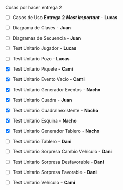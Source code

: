 Cosas por hacer entrega 2
- [ ] Casos de Uso **Entrega 2** ***Most important*** - **Lucas**
- [ ] Diagrama de Clases - **Juan**
- [ ] Diagramas de Secuencia - **Juan**
- [ ] Test Unitario Jugador - **Lucas**
- [ ] Test Unitario Pozo - **Lucas**
- [x] Test Unitario Piquete - **Cami**
- [x] Test Unitario Evento Vacio - **Cami**
- [x] Test Unitario Generador Eventos - **Nacho**
- [x] Test Unitario Cuadra - **Juan**
- [x] Test Unitario CuadraInexistente - **Nacho**
- [x] Test Unitario Esquina - **Nacho**
- [x] Test Unitario Generador Tablero - **Nacho**
- [ ] Test Unitario Tablero - **Dani**
- [ ] Test Unitario Sorpresa Cambio Vehiculo - **Dani**
- [ ] Test Unitario Sorpresa Desfavorable - **Dani**
- [ ] Test Unitario Sorpresa Favorable - **Dani**
- [ ] Test Unitario Vehiculo - **Cami**

